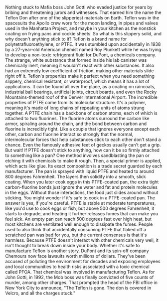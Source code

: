 Nothing stuck to Mafia boss John Gotti who evaded justice for years by bribing and threatening jurors and witnesses. That earned him the name the Teflon Don after one of the slipperiest  materials on Earth. Teflon was in the spacesuits the Apollo crew wore for the moon landing, in pipes and valves used  in the Manhattan Project, and maybe in your kitchen as the nonstick coating on frying pans and cookie sheets. So what is this slippery solid, and why doesn't anything stick to it? Teflon is a brand name for polytetrafluoroethylene, or PTFE. It was stumbled upon accidentally in 1938 by a 27-year-old American chemist named Roy Plunkett while he was trying to develop  a non-toxic refrigerant fluid for DuPont, a chemicals company. The strange, white substance that formed inside his lab canister was chemically inert, meaning it wouldn't react  with other substances. It also had an extremely  low coefficient of friction, making other materials slide right off it. Teflon's properties make it perfect when you need something slippery, chemical resistant, or waterproof, which means it has a lot of applications. It can be found all over the place, as a coating on raincoats, industrial ball bearings, artificial joints, circuit boards, and even the Rocky Mountains-themed roof of the Denver International Airport. The incredible properties of PTFE come from its molecular structure. It's a polymer, meaning it's made of long chains of repeating units of atoms strung together. A PTFE chain has a backbone  of carbon atoms, each of which is attached  to two fluorines. The fluorine atoms surround the carbon like armor, spiraling around the chain, and the bond between carbon and fluorine is incredibly tight. Like a couple that ignores everyone except each other, carbon and fluorine interact so strongly that the normal, intermolecular forces that help substances stick to each other don't stand a chance. Even the famously adhesive feet of geckos usually can't get a grip. But wait! If PTFE doesn't stick to anything, how can it be so firmly attached to something like a pan? One method involves sandblasting the pan or etching it with chemicals  to make it rough. Then, a special primer is applied, which acts like glue. Its exact composition is a trade secret guarded by each manufacturer. The pan is sprayed with liquid PTFE and heated to around  800 degrees Fahrenheit. The layers then solidify into a smooth, slick coating. When you later cook eggs in this PTFE-coated pan, the extra tight carbon-fluorine bonds just ignore the water and fat and protein molecules in the eggs. Without those interactions, the food just slides around  without sticking. You might wonder if it's safe to cook in a PTFE-coated pan. The answer is yes, if you're careful. PTFE is stable at moderate temperatures, like you'd use to cook eggs or fish, but above 500 degrees Fahrenheit, it starts to degrade, and heating it further releases fumes that can make you feel sick. An empty pan can reach 500 degrees fast over high heat, but most kitchens are ventilated  well enough to dissipate the fumes. People used to also think  that accidentally consuming PTFE that flaked off a scratched pan was bad for you, but the current consensus  is that it's harmless. Because PTFE doesn't interact with other chemicals very well, it isn't thought to break down inside your body. Whether it's safe to manufacture Teflon is another story. DuPont and its spin-off company Chemours now face lawsuits  worth millions of dollars. They've been accused of polluting the environment for decades and exposing employees  and local communities to health risks associated  with a toxic chemical called PFOA. That chemical was involved in manufacturing Teflon. As for John Gotti, in 1992, the Mob boss was finally  convicted of five counts of murder, among other charges. That prompted the head of the FBI office in New York City to announce, "The Teflon is gone. The don is covered in Velcro, and all the charges stuck." 